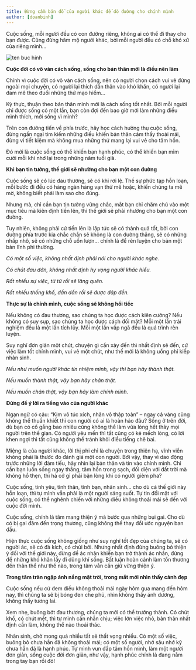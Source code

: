 ```yaml
---
title: Đừng cầm bản đồ của người khác để dò đường cho chính mình
author: [doanbinh]
---
```


Cuộc sống, mỗi người đều có con đường riêng, không ai có thể đi thay cho bạn được. Cũng đừng hâm mộ người khác, bởi mỗi người đều có chỗ khó xử của riêng mình…

![ten buc hinh](https://images.guucdn.net/full/2019/05/16/da421da1a4f92bf2aa951e8ea5e9e93edbbe8e8c.jpg "ten buc hinh")

**Cuộc đời có vô vàn cách sống, sống cho bản thân mới là điều nên làm**

Chính vì cuộc đời có vô vàn cách sống, nên có người chọn cách vui vẻ đứng ngoài mọi chuyện, có người lại thích dấn thân vào khó khăn, có người lại đam mê theo đuổi những thứ mạo hiểm…

Kỳ thực, thuận theo bản thân mình mới là cách sống tốt nhất. Bởi mỗi người chỉ được sống có một lần, bạn còn đợi đến bao giờ mới làm những điều mình thích, mới sống vì mình?

Trên con đường tiến về phía trước, hãy học cách hưởng thụ cuộc sống, đừng ngần ngại tìm kiếm những điều khiến bản thân cảm thấy thoải mái, đừng vì tiết kiệm mà không mua những thứ mang lại vui vẻ cho tâm hồn.

Đó mới là cuộc sống có thể khiến bạn hạnh phúc, có thể khiến bạn mỉm cười mỗi khi nhớ lại trong những năm tuổi già.

**Khi bạn tin tưởng, thế giới sẽ nhường cho bạn một con đường**

Cuộc sống sẽ có lúc đau thương, sẽ có khi rơi lệ. Thế sự phức tạp hỗn loạn, mỗi bước đi đều có hàng ngàn hàng vạn thứ mê hoặc, khiến chúng ta mê mờ, không biết phải làm sao cho đúng.

Nhưng mà, chỉ cần bạn tin tưởng vững chắc, mắt bạn chỉ chăm chú vào một mục tiêu mà kiên định tiến lên, thì thế giới sẽ phải nhường cho bạn một con đường.

Tuy nhiên, không phải cứ tiến lên là lập tức sẽ có thành quả tốt, bởi con đường phía trước kia chắc chắn sẽ không là con đường thẳng, sẽ có những nhấp nhô, sẽ có những chỗ uốn lượn… chính là để rèn luyện cho bản một bản lĩnh phi thường.

*Có một số việc, không nhất định phải nói cho người khác nghe.*

*Có chút đau đớn, không nhất định hy vọng người khác hiểu.*

*Rất nhiều sự việc, từ từ rồi sẽ lãng quên.*

*Rất nhiều thống khổ, dần dần rồi sẽ được đáp đền.*

**Thực sự là chính mình, cuộc sống sẽ không hối tiếc**

Nếu không có đau thương, sao chúng ta học được cách kiên cường? Nếu không có suy sụp, sao chúng ta học được cách đối mặt? Mỗi một lần trải nghiệm đều là một lần tích lũy. Mỗi một lần vấp ngã đều là quá trình rèn luyện.


Suy nghĩ đơn giản một chút, chuyện gì cần xảy đến thì nhất định sẽ đến, cứ việc làm tốt chính mình, vui vẻ một chút, như thế mới là không uổng phí kiếp nhân sinh.

*Nếu như muốn người khác tín nhiệm mình, vậy thì bạn hãy thành thật.*

*Nếu muốn thành thật, vậy bạn hãy chân thật.*

*Nếu muốn chân thật, vậy bạn hãy làm chính mình.*

**Đừng để ý lời ra tiếng vào của người khác**

Ngạn ngữ có câu: “Kim vô túc xích, nhân vô thập toàn” – ngay cả vàng cũng không thể thuần khiết thì con người có ai là hoàn hảo đâu? Sống ở trên đời, dù bạn có cố gắng bao nhiêu cũng không thể làm vừa lòng hết thảy mọi người trên thế gian. Có người yêu mến thì tất cũng có kẻ mếch lòng, có lời khen ngợi thì tất cũng không thể tránh khỏi điều tiếng chê bai.

Miệng là của người khác, lời thị phi chỉ là chuyện trong thiên hạ, vĩnh viễn không phải là thước đo đánh giá một con người. Bởi vậy, thay vì dao động trước những lời đàm tiếu, hãy nhìn lại bản thân và tin vào chính mình. Chỉ cần bạn luôn sống ngay thẳng, tâm hồn trong sạch, đối diện với đất trời mà không hổ thẹn, thì hà cớ gì phải bận lòng khi có người gièm pha?

Cuộc sống, tình yêu, tình thân, tình bạn, nhân sinh… cho dù cả thế giới này hỗn loạn, thì tự mình vẫn phải là một người sáng suốt. Tự tin đối mặt với cuộc sống, có thể nghênh chiến với những điều không thoải mái sẽ đến với cuộc đời mình.

Cuộc sống, chính là tâm mang thiện ý mà bước qua những bụi gai. Cho dù có bị gai đâm đến trọng thương, cũng không thể thay đổi ước nguyện ban đầu.

Hiện thực cuộc sống không giống như suy nghĩ tốt đẹp của chúng ta, sẽ có người ác, sẽ có đả kích, có chửi bới. Nhưng nhất định đừng buông bỏ thiện ý đối với thế giới này, đừng để ác nhân khiến bạn trở thành ác nhân, đừng để những khó khăn lấy đi dũng khí sống. Bất luận hoàn cảnh làm tổn thương đến thân thể như thế nào, trong tâm vẫn cần giữ vững thiện ý.

**Trong tâm tràn ngập ánh nắng mặt trời, trong mắt mới nhìn thấy cảnh đẹp**

Cuộc sống nếu cứ đem điều không thoải mái ngày hôm qua mang đến hôm nay, thì chúng ta sẽ bị bóng đen che phủ, nhìn không thấy ánh dương, không thấy tương lai.

Xem nhẹ, buông bớt đau thương, chúng ta mới có thể trưởng thành. Có chút khổ, có chút mệt, thì tự mình cần nhẫn chịu; việc lớn việc nhỏ, bản thân nhất định cần làm, không thể nào thoái thác.

Nhân sinh, chờ mong quá nhiều tất sẽ thất vọng nhiều. Có một số việc, buông bỏ chưa hẳn đã không thoải mái; có một số người, nhớ sâu nhớ kỹ chưa hẳn đã là hạnh phúc. Tự mình vun đắp tâm hồn mình, làm một người đơn giản, sống cuộc đời đơn giản, như vậy, hạnh phúc chính là đang nằm trong tay bạn rồi đó!

